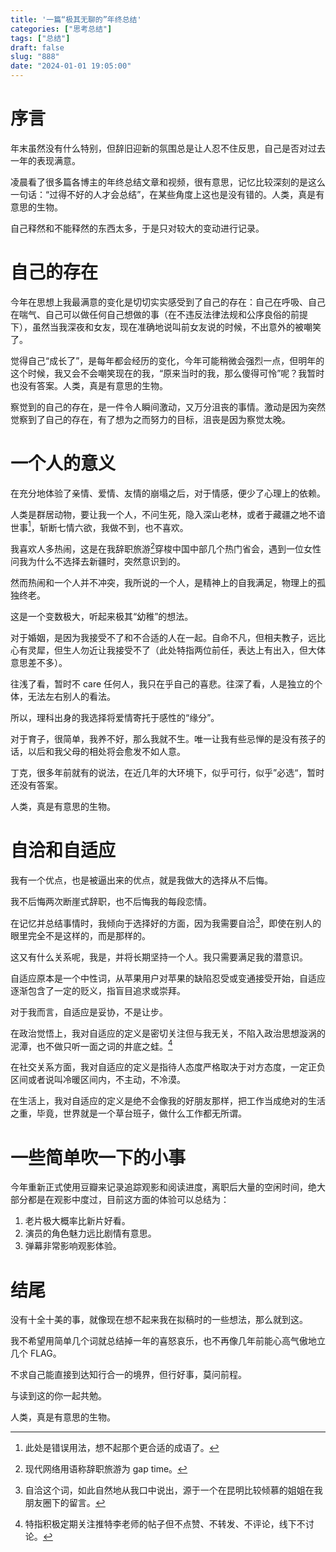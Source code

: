 ```yaml
---
title: '一篇“极其无聊的”年终总结'
categories: ["思考总结"]
tags: ["总结"]
draft: false
slug: "888"
date: "2024-01-01 19:05:00"
---
```


# 序言

年末虽然没有什么特别，但辞旧迎新的氛围总是让人忍不住反思，自己是否对过去一年的表现满意。

凌晨看了很多篇各博主的年终总结文章和视频，很有意思，记忆比较深刻的是这么一句话：“过得不好的人才会总结”，在某些角度上这也是没有错的。人类，真是有意思的生物。

自己释然和不能释然的东西太多，于是只对较大的变动进行记录。

# 自己的存在

今年在思想上我最满意的变化是切切实实感受到了自己的存在：自己在呼吸、自己在喘气、自己可以做任何自己想做的事（在不违反法律法规和公序良俗的前提下），虽然当我深夜和女友，现在准确地说叫前女友说的时候，不出意外的被嘲笑了。

觉得自己“成长了”，是每年都会经历的变化，今年可能稍微会强烈一点，但明年的这个时候，我又会不会嘲笑现在的我，“原来当时的我，那么傻得可怜”呢？我暂时也没有答案。人类，真是有意思的生物。

察觉到的自己的存在，是一件令人瞬间激动，又万分沮丧的事情。激动是因为突然觉察到了自己的存在，有了想为之而努力的目标，沮丧是因为察觉太晚。

# 一个人的意义

在充分地体验了亲情、爱情、友情的崩塌之后，对于情感，便少了心理上的依赖。

人类是群居动物，要让我一个人，不问生死，隐入深山老林，或者于藏疆之地不谙世事[^1]，斩断七情六欲，我做不到，也不喜欢。

我喜欢人多热闹，这是在我辞职旅游[^2]穿梭中国中部几个热门省会，遇到一位女性问我为什么不选择去新疆时，突然意识到的。

然而热闹和一个人并不冲突，我所说的一个人，是精神上的自我满足，物理上的孤独终老。

这是一个变数极大，听起来极其“幼稚”的想法。

对于婚姻，是因为我接受不了和不合适的人在一起。自命不凡，但相夫教子，远比心有灵犀，但生人勿近让我接受不了（此处特指两位前任，表达上有出入，但大体意思差不多）。

往浅了看，暂时不 care 任何人，我只在乎自己的喜悲。往深了看，人是独立的个体，无法左右别人的看法。

所以，理科出身的我选择将爱情寄托于感性的“缘分”。

对于育子，很简单，我养不好，那么我就不生。唯一让我有些忌惮的是没有孩子的话，以后和我父母的相处将会愈发不如人意。

丁克，很多年前就有的说法，在近几年的大环境下，似乎可行，似乎”必选“，暂时还没有答案。

人类，真是有意思的生物。

# 自洽和自适应

我有一个优点，也是被逼出来的优点，就是我做大的选择从不后悔。

我不后悔两次断崖式辞职，也不后悔我的每段恋情。

在记忆并总结事情时，我倾向于选择好的方面，因为我需要自洽[^3]，即使在别人的眼里完全不是这样的，而是那样的。

这又有什么关系呢，我是，并将长期坚持一个人。我只需要满足我的潜意识。

自适应原本是一个中性词，从苹果用户对苹果的缺陷忍受或变通接受开始，自适应逐渐包含了一定的贬义，指盲目追求或崇拜。

对于我而言，自适应是妥协，不是让步。

在政治觉悟上，我对自适应的定义是密切关注但与我无关，不陷入政治思想漩涡的泥潭，也不做只听一面之词的井底之蛙。[^4]

在社交关系方面，我对自适应的定义是指待人态度严格取决于对方态度，一定正负区间或者说叫冷暖区间内，不主动，不冷漠。

在生活上，我对自适应的定义是绝不会像我的好朋友那样，把工作当成绝对的生活之重，毕竟，世界就是一个草台班子，做什么工作都无所谓。

# 一些简单吹一下的小事

今年重新正式使用豆瓣来记录追踪观影和阅读进度，离职后大量的空闲时间，绝大部分都是在观影中度过，目前这方面的体验可以总结为：

1. 老片极大概率比新片好看。
2. 演员的角色魅力远比剧情有意思。
3. 弹幕非常影响观影体验。

# 结尾

没有十全十美的事，就像现在想不起来我在拟稿时的一些想法，那么就到这。

我不希望用简单几个词就总结掉一年的喜怒哀乐，也不再像几年前能心高气傲地立几个 FLAG。

不求自己能直接到达知行合一的境界，但行好事，莫问前程。

与读到这的你一起共勉。

人类，真是有意思的生物。

[^1]: 此处是错误用法，想不起那个更合适的成语了。
[^2]: 现代网络用语称辞职旅游为 gap time。
[^3]: 自洽这个词，如此自然地从我口中说出，源于一个在昆明比较倾慕的姐姐在我朋友圈下的留言。
[^4]: 特指积极定期关注推特李老师的帖子但不点赞、不转发、不评论，线下不讨论。